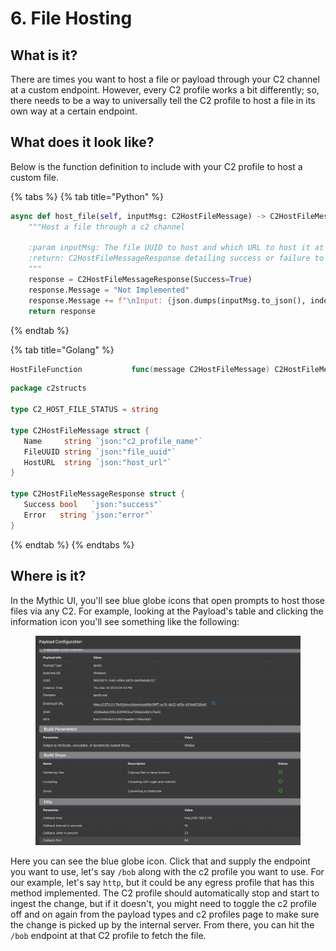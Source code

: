 # 6. File Hosting

## What is it?

There are times you want to host a file or payload through your C2 channel at a custom endpoint. However, every C2 profile works a bit differently; so, there needs to be a way to universally tell the C2 profile to host a file in its own way at a certain endpoint.

## What does it look like?

Below is the function definition to include with your C2 profile to host a custom file.&#x20;

{% tabs %}
{% tab title="Python" %}
```python
async def host_file(self, inputMsg: C2HostFileMessage) -> C2HostFileMessageResponse:
    """Host a file through a c2 channel

    :param inputMsg: The file UUID to host and which URL to host it at
    :return: C2HostFileMessageResponse detailing success or failure to host the file
    """
    response = C2HostFileMessageResponse(Success=True)
    response.Message = "Not Implemented"
    response.Message += f"\nInput: {json.dumps(inputMsg.to_json(), indent=4)}"
    return response
```


{% endtab %}

{% tab title="Golang" %}
```go
HostFileFunction           func(message C2HostFileMessage) C2HostFileMessageResponse
```

```go
package c2structs

type C2_HOST_FILE_STATUS = string

type C2HostFileMessage struct {
   Name     string `json:"c2_profile_name"`
   FileUUID string `json:"file_uuid"`
   HostURL  string `json:"host_url"`
}

type C2HostFileMessageResponse struct {
   Success bool   `json:"success"`
   Error   string `json:"error"`
}
```
{% endtab %}
{% endtabs %}

## Where is it?

In the Mythic UI, you'll see blue globe icons that open prompts to host those files via any C2. For example, looking at the Payload's table and clicking the information icon you'll see something like the following:

<figure><img src="../../../.gitbook/assets/image.png" alt=""><figcaption></figcaption></figure>

Here you can see the blue globe icon. Click that and supply the endpoint you want to use, let's say `/bob` along with the c2 profile you want to use. For our example, let's say `http`, but it could be any egress profile that has this method implemented. The C2 profile should automatically stop and start to ingest the change, but if it doesn't, you might need to toggle the c2 profile off and on again from the payload types and c2 profiles page to make sure the change is picked up by the internal server. From there, you can hit the `/bob` endpoint at that C2 profile to fetch the file.
